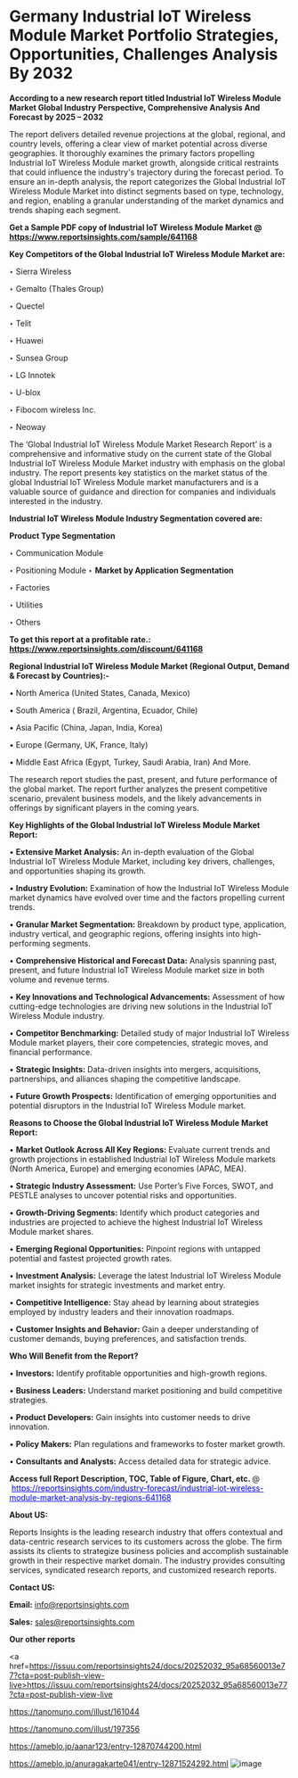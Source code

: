 # Germany Industrial IoT Wireless Module Market Portfolio Strategies, Opportunities, Challenges Analysis By 2032

<strong>According to a new research report titled Industrial IoT Wireless Module Market Global Industry Perspective, Comprehensive Analysis And Forecast by 2025 – 2032</strong>

The report delivers detailed revenue projections at the global, regional, and country levels, offering a clear view of market potential across diverse geographies. It thoroughly examines the primary factors propelling Industrial IoT Wireless Module market growth, alongside critical restraints that could influence the industry's trajectory during the forecast period. To ensure an in-depth analysis, the report categorizes the Global Industrial IoT Wireless Module Market into distinct segments based on type, technology, and region, enabling a granular understanding of the market dynamics and trends shaping each segment.

<strong>Get a Sample PDF copy of Industrial IoT Wireless Module Market </strong><strong>@<a href=https://www.reportsinsights.com/sample/641168 style=color:#0000ff;> https://www.reportsinsights.com/sample/641168</a></strong></font>

<strong>Key Competitors of the Global Industrial IoT Wireless Module Market are:</strong>

‣ Sierra Wireless

‣ Gemalto (Thales Group)

‣ Quectel

‣ Telit

‣ Huawei

‣ Sunsea Group

‣ LG Innotek

‣ U-blox

‣ Fibocom wireless Inc.

‣ Neoway

The ‘Global Industrial IoT Wireless Module Market Research Report’ is a comprehensive and informative study on the current state of the Global Industrial IoT Wireless Module Market industry with emphasis on the global industry. The report presents key statistics on the market status of the global Industrial IoT Wireless Module market manufacturers and is a valuable source of guidance and direction for companies and individuals interested in the industry.

<strong>Industrial IoT Wireless Module Industry Segmentation covered are:</strong>

<strong>Product Type Segmentation</strong>

‣ Communication Module

‣ Positioning Module
‣ 
<strong>Market by Application Segmentation</strong>

‣ Factories

‣ Utilities

‣ Others

<strong>To get this report at a profitable rate.: <a href=https://www.reportsinsights.com/discount/641168 style=color:#0000ff;>https://www.reportsinsights.com/discount/641168</a></strong></font>

<strong>Regional Industrial IoT Wireless Module Market (Regional Output, Demand &amp; Forecast by Countries):-</strong>

• North America (United States, Canada, Mexico)

• South America ( Brazil, Argentina, Ecuador, Chile)

• Asia Pacific (China, Japan, India, Korea)

• Europe (Germany, UK, France, Italy)

• Middle East Africa (Egypt, Turkey, Saudi Arabia, Iran) And More.

The research report studies the past, present, and future performance of the global market. The report further analyzes the present competitive scenario, prevalent business models, and the likely advancements in offerings by significant players in the coming years.

<strong>Key Highlights of the Global Industrial IoT Wireless Module Market Report:</strong>

• <strong>Extensive Market Analysis:</strong> An in-depth evaluation of the Global Industrial IoT Wireless Module Market, including key drivers, challenges, and opportunities shaping its growth.

• <strong>Industry Evolution:</strong> Examination of how the Industrial IoT Wireless Module market dynamics have evolved over time and the factors propelling current trends.

• <strong>Granular Market Segmentation:</strong> Breakdown by product type, application, industry vertical, and geographic regions, offering insights into high-performing segments.

• <strong>Comprehensive Historical and Forecast Data:</strong> Analysis spanning past, present, and future Industrial IoT Wireless Module market size in both volume and revenue terms.

• <strong>Key Innovations and Technological Advancements:</strong> Assessment of how cutting-edge technologies are driving new solutions in the Industrial IoT Wireless Module industry.

• <strong>Competitor Benchmarking:</strong> Detailed study of major Industrial IoT Wireless Module market players, their core competencies, strategic moves, and financial performance.

• <strong>Strategic Insights:</strong> Data-driven insights into mergers, acquisitions, partnerships, and alliances shaping the competitive landscape.

• <strong>Future Growth Prospects:</strong> Identification of emerging opportunities and potential disruptors in the Industrial IoT Wireless Module market.

<strong>Reasons to Choose the Global Industrial IoT Wireless Module Market Report:</strong>

• <strong>Market Outlook Across All Key Regions:</strong> Evaluate current trends and growth projections in established Industrial IoT Wireless Module markets (North America, Europe) and emerging economies (APAC, MEA).

• <strong>Strategic Industry Assessment:</strong> Use Porter’s Five Forces, SWOT, and PESTLE analyses to uncover potential risks and opportunities.

• <strong>Growth-Driving Segments:</strong> Identify which product categories and industries are projected to achieve the highest Industrial IoT Wireless Module market shares.

• <strong>Emerging Regional Opportunities:</strong> Pinpoint regions with untapped potential and fastest projected growth rates.

• <strong>Investment Analysis:</strong> Leverage the latest Industrial IoT Wireless Module market insights for strategic investments and market entry.

• <strong>Competitive Intelligence:</strong> Stay ahead by learning about strategies employed by industry leaders and their innovation roadmaps.

• <strong>Customer Insights and Behavior:</strong> Gain a deeper understanding of customer demands, buying preferences, and satisfaction trends.

<strong>Who Will Benefit from the Report?</strong>

• <strong>Investors:</strong> Identify profitable opportunities and high-growth regions.

• <strong>Business Leaders:</strong> Understand market positioning and build competitive strategies.

• <strong>Product Developers:</strong> Gain insights into customer needs to drive innovation.

• <strong>Policy Makers:</strong> Plan regulations and frameworks to foster market growth.

• <strong>Consultants and Analysts:</strong> Access detailed data for strategic advice.
</ul>
<strong>Access full Report Description, TOC, Table of Figure, Chart, etc. </strong>@  <a href=https://reportsinsights.com/industry-forecast/industrial-iot-wireless-module-market-analysis-by-regions-641168 style=color:#0000ff;>https://reportsinsights.com/industry-forecast/industrial-iot-wireless-module-market-analysis-by-regions-641168</a></font>

<strong><strong>About US</strong>:</strong>

Reports Insights is the leading research industry that offers contextual and data-centric research services to its customers across the globe. The firm assists its clients to strategize business policies and accomplish sustainable growth in their respective market domain. The industry provides consulting services, syndicated research reports, and customized research reports.

<strong>Contact US:</strong>

<p class=""""><b>Email:</b> <a href=mailto:info@reportsinsights.com>info@reportsinsights.com</a></p>
<p class=""""><b>Sales:</b> <a href=mailto:sales@reportsinsights.com>sales@reportsinsights.com</a></p>

<strong>Our other reports</strong>

<a href=https://issuu.com/reportsinsights24/docs/20252032_95a68560013e77?cta=post-publish-view-live>https://issuu.com/reportsinsights24/docs/20252032_95a68560013e77?cta=post-publish-view-live</a>

<a href=https://tanomuno.com/illust/161044>https://tanomuno.com/illust/161044</a>

<a href=https://tanomuno.com/illust/197356>https://tanomuno.com/illust/197356</a>

<a href=https://ameblo.jp/aanar123/entry-12870744200.html>https://ameblo.jp/aanar123/entry-12870744200.html</a>

<a href=https://ameblo.jp/anuragakarte041/entry-12871524292.html>https://ameblo.jp/anuragakarte041/entry-12871524292.html</a>
![image](https://github.com/user-attachments/assets/46755180-c63d-4e10-9796-e2b98d9ccf0b)
